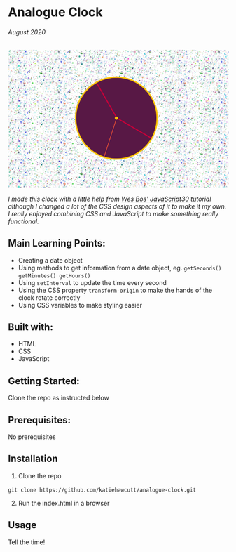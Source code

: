 # Analogue Clock

###### August 2020

![JS Clock](Images/js30-clock.PNG)

_I made this clock with a little help from [Wes Bos' JavaScript30](https://wesbos.com/) tutorial although I changed a lot of the CSS design aspects of it to make it my own. I really enjoyed combining CSS and JavaScript to make something really functional._

## Main Learning Points:

- Creating a date object
- Using methods to get information from a date object, eg. `getSeconds() getMinutes() getHours()`
- Using `setInterval` to update the time every second
- Using the CSS property `transform-origin` to make the hands of the clock rotate correctly
- Using CSS variables to make styling easier

## Built with:

- HTML
- CSS
- JavaScript

## Getting Started:

Clone the repo as instructed below

## Prerequisites:

No prerequisites

## Installation

1.  Clone the repo

`git clone https://github.com/katiehawcutt/analogue-clock.git`

2. Run the index.html in a browser

## Usage

Tell the time!
